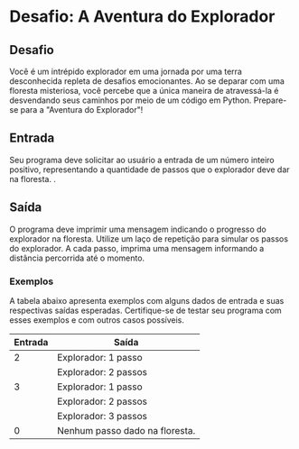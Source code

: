 # Desafio: A Aventura do Explorador

## Desafio
Você é um intrépido explorador em uma jornada por uma terra desconhecida repleta de desafios emocionantes. Ao se deparar com uma floresta misteriosa, você percebe que a única maneira de atravessá-la é desvendando seus caminhos por meio de um código em Python. Prepare-se para a "Aventura do Explorador"!

## Entrada
Seu programa deve solicitar ao usuário a entrada de um número inteiro positivo, representando a quantidade de passos que o explorador deve dar na floresta. .

## Saída
O programa deve imprimir uma mensagem indicando o progresso do explorador na floresta. Utilize um laço de repetição para simular os passos do explorador. A cada passo, imprima uma mensagem informando a distância percorrida até o momento.

### Exemplos
A tabela abaixo apresenta exemplos com alguns dados de entrada e suas respectivas saídas esperadas. Certifique-se de testar seu programa com esses exemplos e com outros casos possíveis.

| Entrada       | Saída         |
| ------------- | ------------- |
| 2             | Explorador: 1 passo  | 
|               | Explorador: 2 passos |
| 3             | Explorador: 1 passo  | 
|               | Explorador: 2 passos |
|               | Explorador: 3 passos |
| 0             | Nenhum passo dado na floresta.  |

